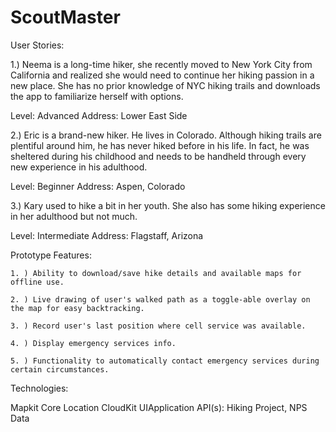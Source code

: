 # ScoutMaster

User Stories:

1.)	Neema is a long-time hiker, she recently moved to New York City from California and realized she would need to continue her hiking passion in a new place. She has no prior knowledge of NYC hiking trails and downloads the app to familiarize herself with options.

Level: Advanced
Address: Lower East Side

2.)	Eric is a brand-new hiker. He lives in Colorado. Although hiking trails are plentiful around him, he has never hiked before in his life. In fact, he was sheltered during his childhood and needs to be handheld through every new experience in his adulthood.

Level: Beginner
Address: Aspen, Colorado

3.)	Kary used to hike a bit in her youth. She also has some hiking experience in her adulthood but not much.

Level: Intermediate
Address: Flagstaff, Arizona


Prototype Features:

	1. ) Ability to download/save hike details and available maps for offline use.
	
	2. ) Live drawing of user's walked path as a toggle-able overlay on the map for easy backtracking.

	3. ) Record user's last position where cell service was available.

	4. ) Display emergency services info.
	
	5. ) Functionality to automatically contact emergency services during certain circumstances.

Technologies:

Mapkit
Core Location
CloudKit
UIApplication
	API(s): Hiking Project, NPS Data
